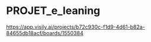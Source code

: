 # PROJET_e_leaning

https://app.visily.ai/projects/b72c930c-f1d9-4d61-b82a-84655db18acf/boards/1550384
